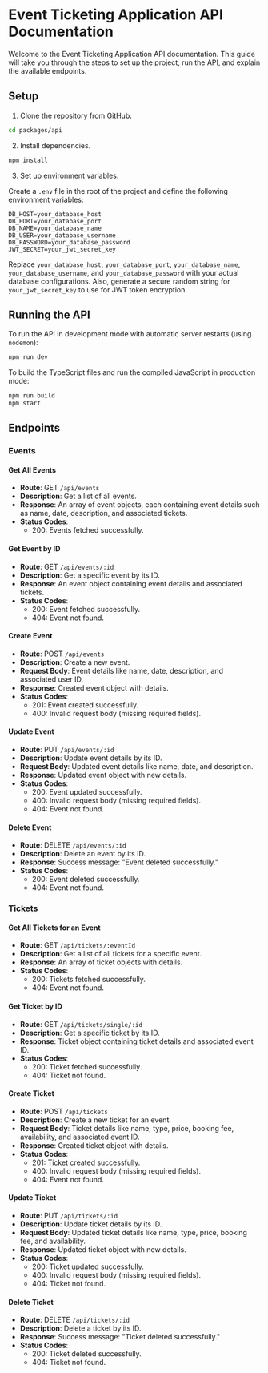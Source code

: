 # Event Ticketing Application API Documentation

Welcome to the Event Ticketing Application API documentation. This guide will take you through the steps to set up the project, run the API, and explain the available endpoints.

## Setup

1. Clone the repository from GitHub.

```bash
cd packages/api
```

2. Install dependencies.

```bash
npm install
```

3. Set up environment variables.

Create a `.env` file in the root of the project and define the following environment variables:

```plaintext
DB_HOST=your_database_host
DB_PORT=your_database_port
DB_NAME=your_database_name
DB_USER=your_database_username
DB_PASSWORD=your_database_password
JWT_SECRET=your_jwt_secret_key
```

Replace `your_database_host`, `your_database_port`, `your_database_name`, `your_database_username`, and `your_database_password` with your actual database configurations. Also, generate a secure random string for `your_jwt_secret_key` to use for JWT token encryption.

## Running the API

To run the API in development mode with automatic server restarts (using `nodemon`):

```bash
npm run dev
```

To build the TypeScript files and run the compiled JavaScript in production mode:

```bash
npm run build
npm start
```

## Endpoints

### Events

#### Get All Events

- **Route**: GET `/api/events`
- **Description**: Get a list of all events.
- **Response**: An array of event objects, each containing event details such as name, date, description, and associated tickets.
- **Status Codes**:
    - 200: Events fetched successfully.

#### Get Event by ID

- **Route**: GET `/api/events/:id`
- **Description**: Get a specific event by its ID.
- **Response**: An event object containing event details and associated tickets.
- **Status Codes**:
    - 200: Event fetched successfully.
    - 404: Event not found.

#### Create Event

- **Route**: POST `/api/events`
- **Description**: Create a new event.
- **Request Body**: Event details like name, date, description, and associated user ID.
- **Response**: Created event object with details.
- **Status Codes**:
    - 201: Event created successfully.
    - 400: Invalid request body (missing required fields).

#### Update Event

- **Route**: PUT `/api/events/:id`
- **Description**: Update event details by its ID.
- **Request Body**: Updated event details like name, date, and description.
- **Response**: Updated event object with new details.
- **Status Codes**:
    - 200: Event updated successfully.
    - 400: Invalid request body (missing required fields).
    - 404: Event not found.

#### Delete Event

- **Route**: DELETE `/api/events/:id`
- **Description**: Delete an event by its ID.
- **Response**: Success message: "Event deleted successfully."
- **Status Codes**:
    - 200: Event deleted successfully.
    - 404: Event not found.

### Tickets

#### Get All Tickets for an Event

- **Route**: GET `/api/tickets/:eventId`
- **Description**: Get a list of all tickets for a specific event.
- **Response**: An array of ticket objects with details.
- **Status Codes**:
    - 200: Tickets fetched successfully.
    - 404: Event not found.

#### Get Ticket by ID

- **Route**: GET `/api/tickets/single/:id`
- **Description**: Get a specific ticket by its ID.
- **Response**: Ticket object containing ticket details and associated event ID.
- **Status Codes**:
    - 200: Ticket fetched successfully.
    - 404: Ticket not found.

#### Create Ticket

- **Route**: POST `/api/tickets`
- **Description**: Create a new ticket for an event.
- **Request Body**: Ticket details like name, type, price, booking fee, availability, and associated event ID.
- **Response**: Created ticket object with details.
- **Status Codes**:
    - 201: Ticket created successfully.
    - 400: Invalid request body (missing required fields).
    - 404: Event not found.

#### Update Ticket

- **Route**: PUT `/api/tickets/:id`
- **Description**: Update ticket details by its ID.
- **Request Body**: Updated ticket details like name, type, price, booking fee, and availability.
- **Response**: Updated ticket object with new details.
- **Status Codes**:
    - 200: Ticket updated successfully.
    - 400: Invalid request body (missing required fields).
    - 404: Ticket not found.

#### Delete Ticket

- **Route**: DELETE `/api/tickets/:id`
- **Description**: Delete a ticket by its ID.
- **Response**: Success message: "Ticket deleted successfully."
- **Status Codes**:
    - 200: Ticket deleted successfully.
    - 404: Ticket not found.

